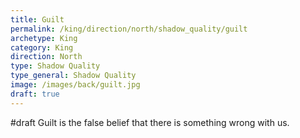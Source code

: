 ```yaml
---
title: Guilt
permalink: /king/direction/north/shadow_quality/guilt
archetype: King
category: King
direction: North
type: Shadow Quality
type_general: Shadow Quality
image: /images/back/guilt.jpg
draft: true
---
```

#draft Guilt is the false belief that there is something wrong with us. 
